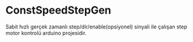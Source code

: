 # ConstSpeedStepGen
Sabit hızlı gerçek zamanlı step/dir/enable(opsiyonel) sinyali ile çalışan step motor kontrolü arduino projesidir.


